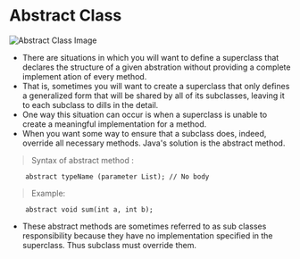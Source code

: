 # Abstract Class

![Abstract Class Image](https://www.guru99.com/images/uploads/2012/06/java-abstract-classes.jpg)

-  There are situations in which you will want to define a superclass that declares the structure of a given abstration without providing a complete implement ation of every method.
- That is, sometimes you will want to create a superclass that only defines a generalized form that will be shared by all of its subclasses, leaving it to each subclass to dills in the detail.
- One way this situation can occur is when a superclass is unable to create a meaningful implementation for a method.
- When you want some way to ensure that a subclass does, indeed, override all necessary methods. Java's solution is the abstract method.

> Syntax of abstract method :

        abstract typeName (parameter List); // No body

> Example:

        abstract void sum(int a, int b);

- These abstract methods are sometimes referred to as sub classes responsibility because they have no implementation specified in the superclass. Thus subclass must override them.
